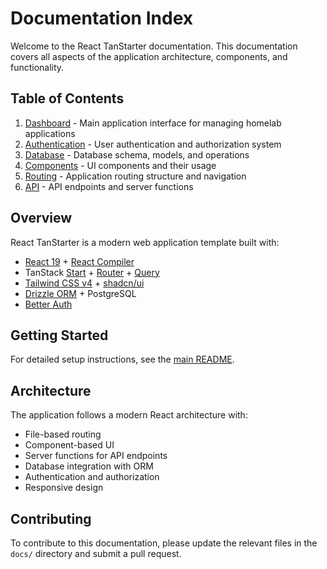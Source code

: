 # Documentation Index

Welcome to the React TanStarter documentation. This documentation covers all aspects of the application architecture, components, and functionality.

## Table of Contents

1. [Dashboard](./dashboard.md) - Main application interface for managing homelab applications
2. [Authentication](./authentication.md) - User authentication and authorization system
3. [Database](./database.md) - Database schema, models, and operations
4. [Components](./components.md) - UI components and their usage
5. [Routing](./routing.md) - Application routing structure and navigation
6. [API](./api.md) - API endpoints and server functions

## Overview

React TanStarter is a modern web application template built with:

- [React 19](https://react.dev) + [React Compiler](https://react.dev/learn/react-compiler)
- TanStack [Start](https://tanstack.com/start/latest) + [Router](https://tanstack.com/router/latest) + [Query](https://tanstack.com/query/latest)
- [Tailwind CSS v4](https://tailwindcss.com/) + [shadcn/ui](https://ui.shadcn.com/)
- [Drizzle ORM](https://orm.drizzle.team/) + PostgreSQL
- [Better Auth](https://www.better-auth.com/)

## Getting Started

For detailed setup instructions, see the [main README](../README.md).

## Architecture

The application follows a modern React architecture with:

- File-based routing
- Component-based UI
- Server functions for API endpoints
- Database integration with ORM
- Authentication and authorization
- Responsive design

## Contributing

To contribute to this documentation, please update the relevant files in the `docs/` directory and submit a pull request.